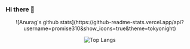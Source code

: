 ### Hi there 👋

<!--
**promise310/promise310** is a ✨ _special_ ✨ repository because its `README.md` (this file) appears on your GitHub profile.

Here are some ideas to get you started:

- 🔭 I’m currently working on ...
- 🌱 I’m currently learning ...
- 👯 I’m looking to collaborate on ...
- 🤔 I’m looking for help with ...
- 💬 Ask me about ...
- 📫 How to reach me: ...
- 😄 Pronouns: ...
- ⚡ Fun fact: ...
-->

<div align="center">
![Anurag's github stats](https://github-readme-stats.vercel.app/api?username=promise310&show_icons=true&theme=tokyonight)

![Top Langs](https://github-readme-stats.vercel.app/api/top-langs/?username=promise310&layout=compact&theme=tokyonight)

</div>
